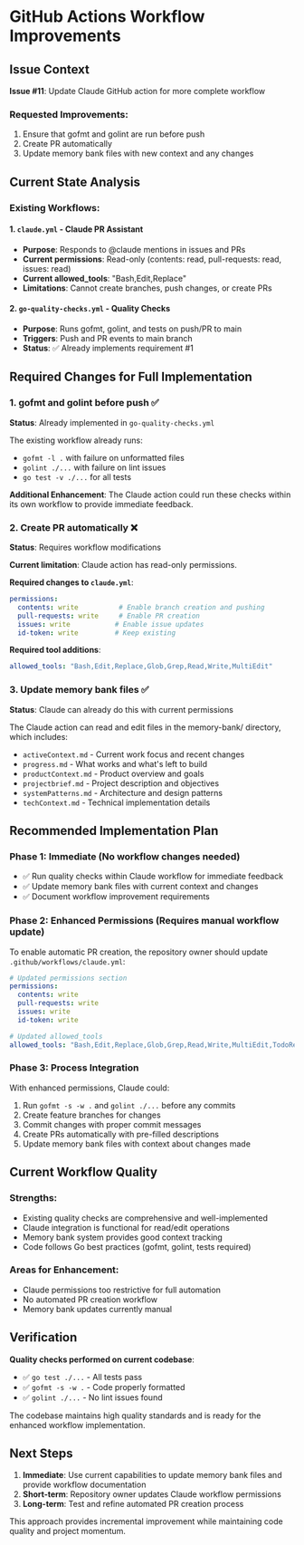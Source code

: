 # GitHub Actions Workflow Improvements

## Issue Context
**Issue #11**: Update Claude GitHub action for more complete workflow

### Requested Improvements:
1. Ensure that gofmt and golint are run before push
2. Create PR automatically
3. Update memory bank files with new context and any changes

## Current State Analysis

### Existing Workflows:

#### 1. `claude.yml` - Claude PR Assistant
- **Purpose**: Responds to @claude mentions in issues and PRs
- **Current permissions**: Read-only (contents: read, pull-requests: read, issues: read)
- **Current allowed_tools**: "Bash,Edit,Replace"
- **Limitations**: Cannot create branches, push changes, or create PRs

#### 2. `go-quality-checks.yml` - Quality Checks
- **Purpose**: Runs gofmt, golint, and tests on push/PR to main
- **Triggers**: Push and PR events to main branch
- **Status**: ✅ Already implements requirement #1

## Required Changes for Full Implementation

### 1. gofmt and golint before push ✅ 
**Status**: Already implemented in `go-quality-checks.yml`

The existing workflow already runs:
- `gofmt -l .` with failure on unformatted files
- `golint ./...` with failure on lint issues  
- `go test -v ./...` for all tests

**Additional Enhancement**: The Claude action could run these checks within its own workflow to provide immediate feedback.

### 2. Create PR automatically ❌
**Status**: Requires workflow modifications

**Current limitation**: Claude action has read-only permissions.

**Required changes to `claude.yml`**:
```yaml
permissions:
  contents: write          # Enable branch creation and pushing
  pull-requests: write     # Enable PR creation
  issues: write           # Enable issue updates
  id-token: write         # Keep existing
```

**Required tool additions**:
```yaml
allowed_tools: "Bash,Edit,Replace,Glob,Grep,Read,Write,MultiEdit"
```

### 3. Update memory bank files ✅
**Status**: Claude can already do this with current permissions

The Claude action can read and edit files in the memory-bank/ directory, which includes:
- `activeContext.md` - Current work focus and recent changes
- `progress.md` - What works and what's left to build  
- `productContext.md` - Product overview and goals
- `projectbrief.md` - Project description and objectives
- `systemPatterns.md` - Architecture and design patterns
- `techContext.md` - Technical implementation details

## Recommended Implementation Plan

### Phase 1: Immediate (No workflow changes needed)
- ✅ Run quality checks within Claude workflow for immediate feedback
- ✅ Update memory bank files with current context and changes
- ✅ Document workflow improvement requirements

### Phase 2: Enhanced Permissions (Requires manual workflow update)
To enable automatic PR creation, the repository owner should update `.github/workflows/claude.yml`:

```yaml
# Updated permissions section
permissions:
  contents: write
  pull-requests: write  
  issues: write
  id-token: write

# Updated allowed_tools
allowed_tools: "Bash,Edit,Replace,Glob,Grep,Read,Write,MultiEdit,TodoRead,TodoWrite"
```

### Phase 3: Process Integration
With enhanced permissions, Claude could:
1. Run `gofmt -s -w .` and `golint ./...` before any commits
2. Create feature branches for changes
3. Commit changes with proper commit messages
4. Create PRs automatically with pre-filled descriptions
5. Update memory bank files with context about changes made

## Current Workflow Quality

### Strengths:
- Existing quality checks are comprehensive and well-implemented
- Claude integration is functional for read/edit operations
- Memory bank system provides good context tracking
- Code follows Go best practices (gofmt, golint, tests required)

### Areas for Enhancement:
- Claude permissions too restrictive for full automation
- No automated PR creation workflow
- Memory bank updates currently manual

## Verification

**Quality checks performed on current codebase**:
- ✅ `go test ./...` - All tests pass
- ✅ `gofmt -s -w .` - Code properly formatted  
- ✅ `golint ./...` - No lint issues found

The codebase maintains high quality standards and is ready for the enhanced workflow implementation.

## Next Steps

1. **Immediate**: Use current capabilities to update memory bank files and provide workflow documentation
2. **Short-term**: Repository owner updates Claude workflow permissions
3. **Long-term**: Test and refine automated PR creation process

This approach provides incremental improvement while maintaining code quality and project momentum.